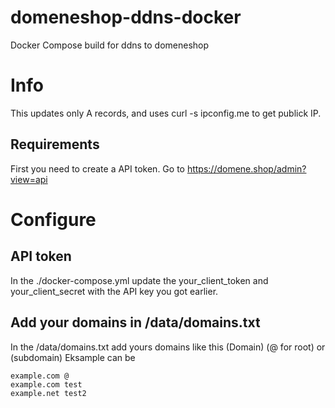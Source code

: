 # domeneshop-ddns-docker
Docker Compose build for ddns to domeneshop


# Info
This updates only A records, and uses curl -s ipconfig.me to get publick IP.

## Requirements
First you need to create a API token.
Go to https://domene.shop/admin?view=api


# Configure

## API token
In the ./docker-compose.yml update the your_client_token and your_client_secret with the API key you got earlier.

## Add your domains in /data/domains.txt
In the /data/domains.txt add yours domains like this 
(Domain) (@ for root) or (subdomain)
Eksample can be
```
example.com @
example.com test
example.net test2
```
